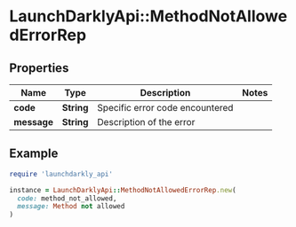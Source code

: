 # LaunchDarklyApi::MethodNotAllowedErrorRep

## Properties

| Name | Type | Description | Notes |
| ---- | ---- | ----------- | ----- |
| **code** | **String** | Specific error code encountered |  |
| **message** | **String** | Description of the error |  |

## Example

```ruby
require 'launchdarkly_api'

instance = LaunchDarklyApi::MethodNotAllowedErrorRep.new(
  code: method_not_allowed,
  message: Method not allowed
)
```

